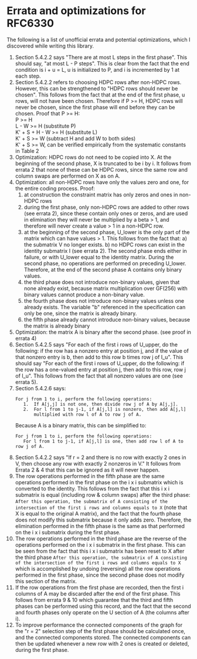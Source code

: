 # Errata and optimizations for RFC6330

The following is a list of unofficial errata and potential optimizations, which I discovered while writing this library.

1) Section 5.4.2.2 says "There are at most L steps in the first phase". This should say, "at most L - P steps".
This is clear from the fact that the end condition is i + u = L, u is initialized to P, and i is incremented by 1
at each step.
2) Section 5.4.2.2 refers to choosing HDPC rows after non-HDPC rows. However, this can be strengthened to
"HDPC rows should never be chosen". This follows from the fact that at the end of the first phase, u rows, will
not have been chosen. Therefore if P >= H, HDPC rows will never be chosen, since the first phase will end before
they can be chosen.
Proof that P >= H:  
P >= H  
L - W >= H (substitute P)  
K' + S + H - W >= H (substitute L)  
K' + S >= W (subtract H and add W to both sides)  
K' + S >= W, can be verified empirically from the systematic constants in Table 2
3) Optimization: HDPC rows do not need to be copied into X. At the beginning of the second phase, X is truncated to be
i by i. It follows from errata 2 that none of these can be HDPC rows, since the same row and column swaps are performed
on X as on A.
4) Optimization: all non-HDPC rows have only the values zero and one, for the entire coding process. Proof:
    1) at construction the constraint matrix has only zeros and ones in non-HDPC rows
    2) during the first phase, only non-HDPC rows are added to other rows (see errata 2), since these contain only
    ones or zeros, and are used in elimination they will never be multiplied by a beta > 1, and therefore will never
    create a value > 1 in a non-HDPC row.
    3) at the beginning of the second phase, U_lower is the only part of the matrix which can have values > 1. This
    follows from the fact that: a) the submatrix V no longer exists. b) no HDPC rows can exist in the identity submatrix
    I (see errata 2). The second phase ends either in failure, or with U_lower equal to the identity matrix. During
    the second phase, no operations are performed on preceding U_lower. Therefore, at the end of the second
    phase A contains only binary values.
    4) the third phase does not introduce non-binary values, given that none already exist, because matrix
    multiplication over GF(256) with binary values cannot produce a non-binary value.
    5) the fourth phase does not introduce non-binary values unless one already exists. The variable "b"
    referenced in the specification can only be one, since the matrix is already binary.
    6) the fifth phase already cannot introduce non-binary values, because the matrix is already binary
5) Optimization: the matrix A is binary after the second phase. (see proof in errata 4)
6) Section 5.4.2.5 says "For each of the first i rows of U_upper, do the following: if the row has a nonzero
entry at position j, and if the value of that nonzero entry is b, then add to this row b times row j of I_u". This
should say "For each of the first i rows of U_upper, do the following: if the row has a one-valued entry at position
j, then add to this row, row j of I_u". This follows from the fact that all nonzero values are one (see errata 5).
7) Section 5.4.2.6 says:
    ```
    For j from 1 to i, perform the following operations:
       1.  If A[j,j] is not one, then divide row j of A by A[j,j].
       2.  For l from 1 to j-1, if A[j,l] is nonzero, then add A[j,l]
           multiplied with row l of A to row j of A.
    ```
   Because A is a binary matrix, this can be simplified to:
    ```
    For j from 1 to i, perform the following operations:
       For l from 1 to j-1, if A[j,l] is one, then add row l of A to row j of A.
    ```
8) Section 5.4.2.2 says "If r = 2 and there is no row with exactly 2 ones in V, then choose any row with exactly 2
nonzeros in V." It follows from Errata 2 & 4 that this can be ignored as it will never happen.
9) The row operations performed in the fifth phase are the same operations performed in the first phase on the i x i
submatrix which is converted to the identity. This follows from the fact that this i x i submatrix is equal
(including row & column swaps) after the third phase:
`After this operation, the submatrix of A consisting of the intersection of the first i rows and columns equals to X`
(note that X is equal to the original A matrix), and the fact that the fourth phase does not modify this submatrix
because it only adds zero. Therefore, the elimination performed in the fifth phase is the same as that performed
on the i x i submatrix during the first phase.
10) The row operations performed in the third phase are the reverse of the operations performed on the i x i submatrix
in the first phase. This can be seen from the fact that this i x i submatrix has been reset to X after the third phase
`After this operation, the submatrix of A consisting of the intersection of the first i rows and columns equals to X`
which is accomplished by undoing (reversing) all the row operations performed in the first phase, since the second phase
does not modify this section of the matrix.
11) If the row operations from the first phase are recorded, then the first i columns of A may be discarded
after the end of the first phase. This follows from errata 9 & 10 which guarantee that the third and fifth phases can
be performed using this record, and the fact that the second and fourth phases only operate on the U section of A
(the columns after i).
12) To improve performance the connected components of the graph for the "r = 2" selection step of the first phase
should be calculated once, and the connected components stored. The connected components can then be updated
whenever a new row with 2 ones is created or deleted, during the first phase.